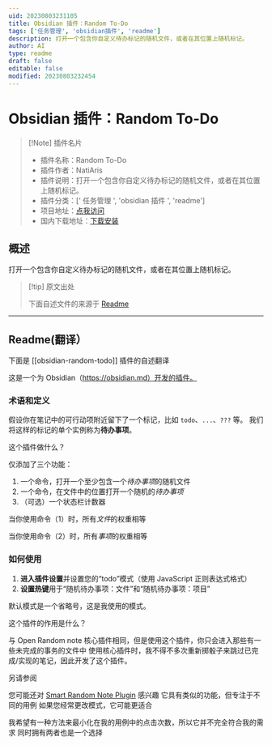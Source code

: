 ```yaml
---
uid: 20230803231105
title: Obsidian 插件：Random To-Do
tags: ['任务管理', 'obsidian插件', 'readme']
description: 打开一个包含你自定义待办标记的随机文件，或者在其位置上随机标记。
author: AI
type: readme
draft: false
editable: false
modified: 20230803232454
---
```


# Obsidian 插件：Random To-Do

> [!Note] 插件名片
> - 插件名称：Random To-Do
> - 插件作者：NatiAris
> - 插件说明：打开一个包含你自定义待办标记的随机文件，或者在其位置上随机标记。
> - 插件分类：[' 任务管理 ', 'obsidian 插件 ', 'readme']
> - 项目地址：[点我访问](https://github.com/NatiAris/obsidian-random-todo)
> - 国内下载地址：[下载安装](https://pkmer.cn/products/plugin/pluginMarket/?obsidian-random-todo)

## 概述

打开一个包含你自定义待办标记的随机文件，或者在其位置上随机标记。

> [!tip] 原文出处
>
>下面自述文件的来源于 [Readme](https://ghproxy.net/https://raw.githubusercontent.com/NatiAris/obsidian-random-todo/master/README.md)
>

---

## Readme(翻译）

下面是 [[obsidian-random-todo]] 插件的自述翻译

这是一个为 Obsidian（<https://obsidian.md）开发的插件。>

### 术语和定义

假设你在笔记中的可行动项附近留下了一个标记，比如 `todo`、`...`、`???` 等。
我们将这样的标记的单个实例称为**待办事项**。

这个插件做什么？

仅添加了三个功能：

1. 一个命令，打开一个至少包含一个*待办事项*的随机文件
2. 一个命令，在文件中的位置打开一个随机的*待办事项*
3. （可选）一个状态栏计数器

当你使用命令（1）时，所有*文件*的权重相等

当你使用命令（2）时，所有*事项*的权重相等

### 如何使用

1. **进入插件设置**并设置您的“todo”模式（使用 JavaScript 正则表达式格式）
2. **设置热键**用于“随机待办事项：文件”和“随机待办事项：项目”

默认模式是一个省略号，这是我使用的模式。

这个插件的作用是什么？

与 Open Random note 核心插件相同，但是使用这个插件，你只会进入那些有一些未完成的事务的文件中
使用核心插件时，我不得不多次重新掷骰子来跳过已完成/实现的笔记，因此开发了这个插件。

另请参阅

您可能还对 [Smart Random Note Plugin](https://github.com/erichalldev/obsidian-smart-random-note) 感兴趣
它具有类似的功能，但专注于不同的用例
如果您经常更改模式，它可能更适合

我希望有一种方法来最小化在我的用例中的点击次数，所以它并不完全符合我的需求
同时拥有两者也是一个选择
